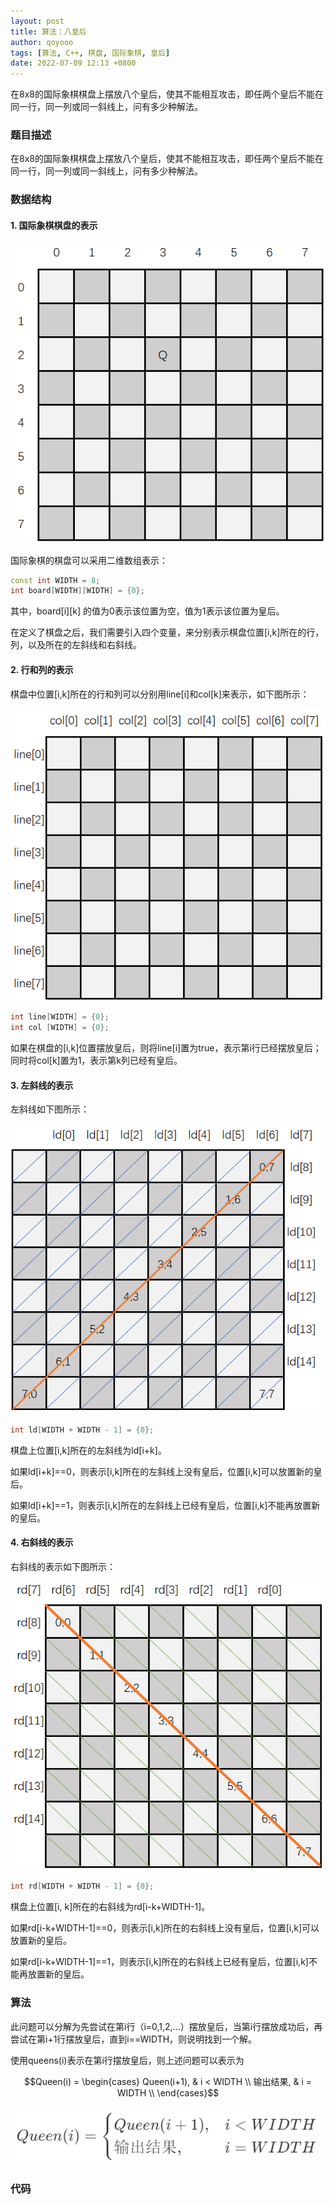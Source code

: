 ```yaml
---
layout: post
title: 算法：八皇后
author: qoyooo
tags: [算法, C++, 棋盘, 国际象棋, 皇后]
date: 2022-07-09 12:13 +0800
---
```

在8x8的国际象棋棋盘上摆放八个皇后，使其不能相互攻击，即任两个皇后不能在同一行，同一列或同一斜线上，问有多少种解法。


### 题目描述

在8x8的国际象棋棋盘上摆放八个皇后，使其不能相互攻击，即任两个皇后不能在同一行，同一列或同一斜线上，问有多少种解法。

### 数据结构

#### 1. 国际象棋棋盘的表示

![chessboard](https://github.com/qoyooo/qoyooo.github.io/raw/main/_posts/images/queens00.png)

国际象棋的棋盘可以采用二维数组表示：
``` C++
const int WIDTH = 8;
int board[WIDTH][WIDTH] = {0};
```
其中，board[i][k] 的值为0表示该位置为空，值为1表示该位置为皇后。

在定义了棋盘之后，我们需要引入四个变量，来分别表示棋盘位置[i,k]所在的行，列，以及所在的左斜线和右斜线。


#### 2. 行和列的表示

棋盘中位置[i,k]所在的行和列可以分别用line[i]和col[k]来表示，如下图所示：

![line,column](https://github.com/qoyooo/qoyooo.github.io/raw/main/_posts/images/queens01.png)

``` C++
int line[WIDTH] = {0};
int col [WIDTH] = {0};
```
如果在棋盘的[i,k]位置摆放皇后，则将line[i]置为true，表示第i行已经摆放皇后；同时将col[k]置为1，表示第k列已经有皇后。

#### 3. 左斜线的表示

左斜线如下图所示：

![leftdash](https://github.com/qoyooo/qoyooo.github.io/raw/main/_posts/images/queens02.png)

``` C++
int ld[WIDTH + WIDTH - 1] = {0};
```

棋盘上位置[i,k]所在的左斜线为ld[i+k]。

如果ld[i+k]==0，则表示[i,k]所在的左斜线上没有皇后，位置[i,k]可以放置新的皇后。

如果ld[i+k]==1，则表示[i,k]所在的左斜线上已经有皇后，位置[i,k]不能再放置新的皇后。

#### 4. 右斜线的表示

右斜线的表示如下图所示：

![rightdash](https://github.com/qoyooo/qoyooo.github.io/raw/main/_posts/images/queens03.png)

``` C++
int rd[WIDTH + WIDTH - 1] = {0};
```

棋盘上位置[i, k]所在的右斜线为rd[i-k+WIDTH-1]。

如果rd[i-k+WIDTH-1]==0，则表示[i,k]所在的右斜线上没有皇后，位置[i,k]可以放置新的皇后。

如果rd[i-k+WIDTH-1]==1，则表示[i,k]所在的右斜线上已经有皇后，位置[i,k]不能再放置新的皇后。


### 算法

此问题可以分解为先尝试在第i行（i=0,1,2,...）摆放皇后，当第i行摆放成功后，再尝试在第i+1行摆放皇后，直到i==WIDTH，则说明找到一个解。

使用queens(i)表示在第i行摆放皇后，则上述问题可以表示为


$$Queen(i) = \begin{cases}
Queen(i+1), & i < WIDTH \\
输出结果, & i = WIDTH \\
\end{cases}$$

![queen_fun](https://github.com/qoyooo/qoyooo.github.io/raw/main/_posts/images/queen_fun.png)

### 代码

